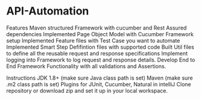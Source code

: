 # API-Automation

Features
Maven structured Framework with cucumber and Rest Assured dependencies
Implemented Page Object Model with Cucumber Framework setup
Implemented Feature files with Test Case you want to automate
Implemented Smart Step Defifintion files with supported code
Built Util files to define all the reusable request and response specifications
Implement logging into Framework to log request and response details.
Develop End to End Framework Functionality with all validations and Assertions.

Instructions
JDK 1.8+ (make sure Java class path is set)
Maven (make sure .m2 class path is set)
Plugins for JUnit, Cucumber, Natural in intelliJ
Clone repository or download zip and set it up in your local workspace.
